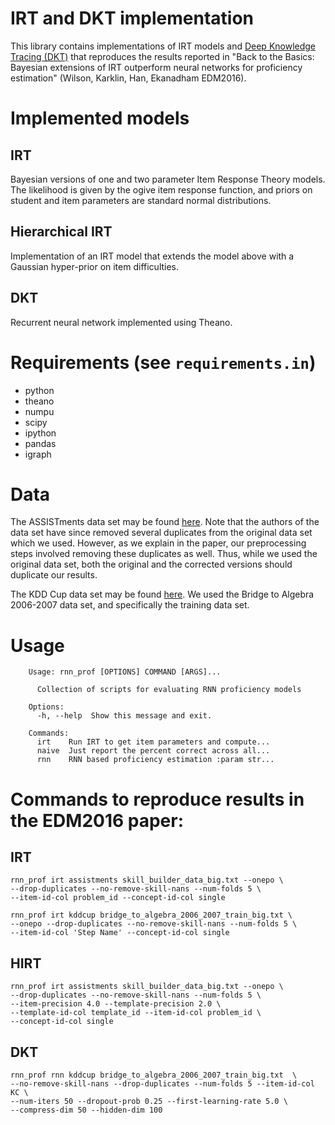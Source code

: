 # IRT and DKT implementation

This library contains implementations of IRT models and 
[Deep Knowledge Tracing (DKT)](http://papers.nips.cc/paper/5654-deep-knowledge-tracing.pdf) that reproduces the results reported in "Back to the Basics: Bayesian extensions of IRT outperform neural networks for proficiency estimation" (Wilson, Karklin, Han, Ekanadham EDM2016).

# Implemented models 

## IRT 


Bayesian versions of one and two parameter Item Response Theory models.  The likelihood is given by the ogive item response function, and priors on student and item parameters are standard normal distributions.

## Hierarchical IRT


Implementation of an IRT model that extends the model above with a Gaussian hyper-prior on item difficulties.

## DKT

Recurrent neural network implemented using Theano.

# Requirements (see `requirements.in`)
- python
- theano
- numpu
- scipy
- ipython
- pandas
- igraph

# Data

The ASSISTments data set may be found [here](https://sites.google.com/site/assistmentsdata/home/assistment-2009-2010-data/skill-builder-data-2009-2010). Note that the authors of the data set have since removed several duplicates from the original data set which we used. However, as we explain in the paper, our preprocessing steps involved removing these duplicates as well. Thus, while we used the original data set, both the original and the corrected versions should duplicate our results.

The KDD Cup data set may be found [here](https://pslcdatashop.web.cmu.edu/KDDCup/downloads.jsp). We used the Bridge to Algebra 2006-2007 data set, and specifically the training data set.

# Usage
```
    Usage: rnn_prof [OPTIONS] COMMAND [ARGS]...

      Collection of scripts for evaluating RNN proficiency models

    Options:
      -h, --help  Show this message and exit.

    Commands:
      irt    Run IRT to get item parameters and compute...
      naive  Just report the percent correct across all...
      rnn    RNN based proficiency estimation :param str...
```


# Commands to reproduce results in the EDM2016 paper:

## IRT
    rnn_prof irt assistments skill_builder_data_big.txt --onepo \
    --drop-duplicates --no-remove-skill-nans --num-folds 5 \
    --item-id-col problem_id --concept-id-col single 

    rnn_prof irt kddcup bridge_to_algebra_2006_2007_train_big.txt \
    --onepo --drop-duplicates --no-remove-skill-nans --num-folds 5 \
    --item-id-col 'Step Name' --concept-id-col single

## HIRT
    rnn_prof irt assistments skill_builder_data_big.txt --onepo \
    --drop-duplicates --no-remove-skill-nans --num-folds 5 \
    --item-precision 4.0 --template-precision 2.0 \
    --template-id-col template_id --item-id-col problem_id \
    --concept-id-col single


## DKT

    rnn_prof rnn kddcup bridge_to_algebra_2006_2007_train_big.txt  \
    --no-remove-skill-nans --drop-duplicates --num-folds 5 --item-id-col KC \
    --num-iters 50 --dropout-prob 0.25 --first-learning-rate 5.0 \
    --compress-dim 50 --hidden-dim 100 


